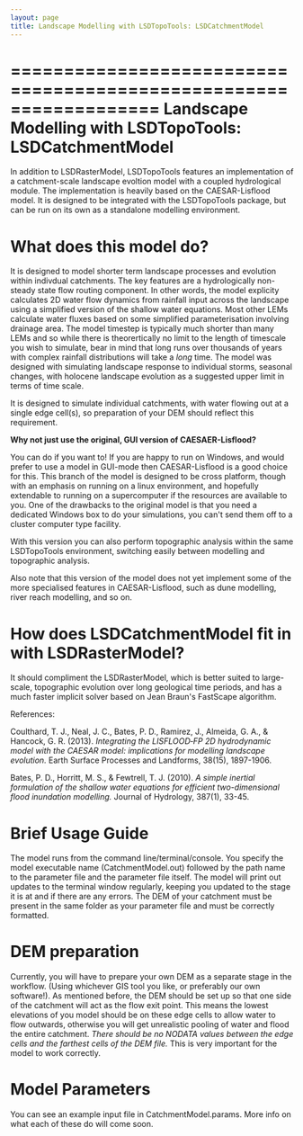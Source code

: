 ```yaml
---
layout: page
title: Landscape Modelling with LSDTopoTools: LSDCatchmentModel
---
```


==================================================================
Landscape Modelling with LSDTopoTools: LSDCatchmentModel
==================================================================

In addition to LSDRasterModel, LSDTopoTools features an implementation of a catchment-scale landscape evoltion model with a coupled hydrological module. The implementation is heavily based on the CAESAR-Lisflood model. It is designed to be integrated with the LSDTopoTools package, but can be run on its own as a standalone modelling environment.

What does this model do?
========================
It is designed to model shorter term landscape processes and evolution within indivdual catchments. The key features are a hydrologically non-steady state flow routing component. In other words, the model explicity calculates 2D water flow dynamics from rainfall input across the landscape using a simplified version of the shallow water equations. Most other LEMs calculate water fluxes based on some simplified parameterisation involving drainage area. The model timestep is typically much shorter than many LEMs and so while there is theorertically no limit to the length of timescale you wish to simulate, bear in mind that long runs over thousands of years with complex rainfall distributions will take a *long* time. The model was designed with simulating landscape response to individual storms, seasonal changes, with holocene landscape evolution as a suggested upper limit in terms of time scale.

It is designed to simulate individual catchments, with water flowing out at a single edge cell(s), so preparation of your DEM should reflect this requirement.

**Why not just use the original, GUI version of CAESAER-Lisflood?**

You can do if you want to! If you are happy to run on Windows, and would prefer to use a model in GUI-mode then CAESAR-Lisflood is a good choice for this. This branch of the model is designed to be cross platform, though with an emphasis on running on a linux environment, and hopefully extendable to running on a supercomputer if the resources are available to you. One of the drawbacks to the original model is that you need a dedicated Windows box to do your simulations, you can't send them off to a cluster computer type facility.

With this version you can also perform topographic analysis within the same LSDTopoTools environment, switching easily between modelling and topographic analysis.

Also note that this version of the model does not yet implement some of the more specialised features in CAESAR-Lisflood, such as dune modelling, river reach modelling, and so on.

How does LSDCatchmentModel fit in with LSDRasterModel?
======================================================
It should compliment the LSDRasterModel, which is better suited to large-scale, topographic evolution over long geological time periods, and has a much faster implicit solver based on Jean Braun's FastScape algorithm.

References:

Coulthard, T. J., Neal, J. C., Bates, P. D., Ramirez, J., Almeida, G. A., & Hancock, G. R. (2013). *Integrating the LISFLOOD‐FP 2D hydrodynamic model with the CAESAR model: implications for modelling landscape evolution.* Earth Surface Processes and Landforms, 38(15), 1897-1906.

Bates, P. D., Horritt, M. S., & Fewtrell, T. J. (2010). *A simple inertial formulation of the shallow water equations for efficient two-dimensional flood inundation modelling.* Journal of Hydrology, 387(1), 33-45.

Brief Usage Guide
=================
The model runs from the command line/terminal/console. You specify the model executable name (CatchmentModel.out) followed by the path name to the parameter file and the parameter file itself. The model will print out updates to the terminal window regularly, keeping you updated to the stage it is at and if there are any errors. The DEM of your catchment must be present in the same folder as your parameter file and must be correctly formatted.

DEM preparation
===============
Currently, you will have to prepare your own DEM as a separate stage in the workflow. (Using whichever GIS tool you like, or preferably our own software!). As mentioned before, the DEM should be set up so that one side of the catchment will act as the flow exit point. This means the lowest elevations of you model should be on these edge cells to allow water to flow outwards, otherwise you will get unrealistic pooling of water and flood the entire catchment. *There should be no NODATA values between the edge cells and the farthest cells of the DEM file.* This is very important for the model to work correctly.


Model Parameters
================
You can see an example input file in CatchmentModel.params. More info on what each of these do will come soon.
